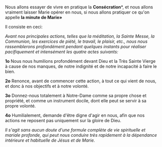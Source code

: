 Nous allons essayer de vivre en pratique la **Consécration***, et nous allons vraiment laisser Marie opérer en nous, si nous allons pratiquer ce qu'on appelle **la minute de Marie»**


Il consiste en ceci:

_Avant nos principales actions, telles que la méditation, la Sainte Messe, la Communion, les exercices de piété, le travail, le plaisir, etc., nous nous rassemblerons profondément pendant quelques instants pour réaliser pacifiquement et intensément les quatre actes suivants:_


**1o** Nous nous humilions profondément devant Dieu et la Très Sainte Vierge à cause de nos manques, de notre indignité et de notre incapacité à faire le bien.

**2o** Renonce, avant de commencer cette action, à tout ce qui vient de nous, et donc à nos objectifs et à notre volonté.

**3o** Donnez-nous totalement à Notre-Dame comme sa propre chose et propriété, et comme un instrument docile, dont elle peut se servir à sa propre volonté.

**4o** Humilialement, demande d'être digne d'agir en nous, afin que nos actions ne reposent pas uniquement sur la gloire de Dieu.

_Il s'agit sans aucun doute d'une formule complète de vie spirituelle et mariale profonde, qui peut nous conduire très rapidement à la dépendance intérieure et habituelle de Jésus et de Marie._